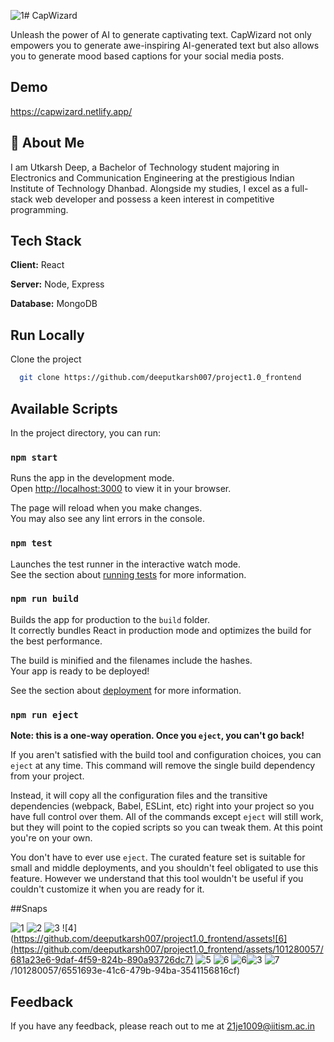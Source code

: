 ![1](https://github.com/deeputkarsh007/project1.0_frontend/assets/101280057/61d6dc57-75d4-4639-920f-a29d3b96495e)# CapWizard

Unleash the power of AI to generate captivating text. CapWizard not only empowers you to generate awe-inspiring AI-generated text but also allows you to generate mood based captions for your social media posts.

## Demo

https://capwizard.netlify.app/


## 🚀 About Me

I am Utkarsh Deep, a Bachelor of Technology student majoring in Electronics and Communication Engineering at the prestigious Indian Institute of Technology Dhanbad. Alongside my studies, I excel as a full-stack web developer and possess a keen interest in competitive programming.









## Tech Stack

**Client:** React

**Server:** Node, Express

**Database:** MongoDB 


## Run Locally

Clone the project

```bash
  git clone https://github.com/deeputkarsh007/project1.0_frontend
```

## Available Scripts

In the project directory, you can run:

### `npm start`

Runs the app in the development mode.\
Open [http://localhost:3000](http://localhost:3000) to view it in your browser.

The page will reload when you make changes.\
You may also see any lint errors in the console.

### `npm test`

Launches the test runner in the interactive watch mode.\
See the section about [running tests](https://facebook.github.io/create-react-app/docs/running-tests) for more information.

### `npm run build`

Builds the app for production to the `build` folder.\
It correctly bundles React in production mode and optimizes the build for the best performance.

The build is minified and the filenames include the hashes.\
Your app is ready to be deployed!

See the section about [deployment](https://facebook.github.io/create-react-app/docs/deployment) for more information.

### `npm run eject`

**Note: this is a one-way operation. Once you `eject`, you can't go back!**

If you aren't satisfied with the build tool and configuration choices, you can `eject` at any time. This command will remove the single build dependency from your project.

Instead, it will copy all the configuration files and the transitive dependencies (webpack, Babel, ESLint, etc) right into your project so you have full control over them. All of the commands except `eject` will still work, but they will point to the copied scripts so you can tweak them. At this point you're on your own.

You don't have to ever use `eject`. The curated feature set is suitable for small and middle deployments, and you shouldn't feel obligated to use this feature. However we understand that this tool wouldn't be useful if you couldn't customize it when you are ready for it.

##Snaps


![1](https://github.com/deeputkarsh007/project1.0_frontend/assets/101280057/9b2f7dd5-b928-405e-afed-b2153ab322f2)
![2](https://github.com/deeputkarsh007/project1.0_frontend/assets/101280057/2bf4cc61-0275-41a5-a02b-06b90ab818fe)
![3](https://github.com/deeputkarsh007/project1.0_frontend/assets/101280057/d16cf8a2-2e88-42e3-ba80-42070f54415b)
![4](https://github.com/deeputkarsh007/project1.0_frontend/assets![6](https://github.com/deeputkarsh007/project1.0_frontend/assets/101280057/681a23e6-9daf-4f59-824b-890a93726dc7)
![5](https://github.com/deeputkarsh007/project1.0_frontend/assets/101280057/5d220a92-c652-4b2b-b7c4-2e407c7aa4d0)
![6](https://github.com/deeputkarsh007/project1.0_frontend/assets/101280057/487495fe-9107-49cd-a1c2-8f380fcb2e94)
![6](https://github.com/deeputkarsh007/project1.0_frontend/assets/101280057/b1edc22b-31f2-419a-95de-ea4bb7860268)![3](https://github.com/deeputkarsh007/project1.0_frontend/assets/101280057/d090f8ab-0293-40b5-accb-63008b8e474b)
![7](https://github.com/deeputkarsh007/project1.0_frontend/assets/101280057/699e2398-300e-4d4c-b0ee-dd1e9379f7b0)
/101280057/6551693e-41c6-479b-94ba-3541156816cf)

## Feedback

If you have any feedback, please reach out to me at 21je1009@iitism.ac.in
